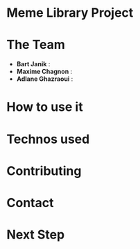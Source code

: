 # Meme Library Project 

# The Team
- **Bart Janik** : 
- **Maxime Chagnon** : 
- **Adlane Ghazraoui** :

# How to use it 

# Technos used 

# Contributing

# Contact

# Next Step 
